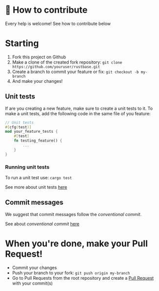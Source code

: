 # 🔗 How to contribute
Every help is welcome! See how to contribute below

# Starting
 1. Fork this project on Github
 2. Make a clone of the created fork repository: `git clone https://github.com/youruser/rustbase.git`
 3. Create a branch to commit your feature or fix: `git checkout -b my-branch`
 4. And make your changes!

## Unit tests
If are you creating a new feature, make sure to create a unit tests to it. To make a unit tests, add the following code in the same file of you feature: 
```rust
// Unit tests
#[cfg(test)]
mod your_feature_tests {
    #[test]
    fn testing_feature() {
        ...
    }
}
```

### Running unit tests
To run a unit test use: `cargo test`

See more about unit tests [here](https://doc.rust-lang.org/rust-by-example/testing/unit_testing.html)

## Commit messages
We suggest that commit messages follow the *conventional commit*.

See about *conventional commit* [here](https://www.conventionalcommits.org/en/v1.0.0/)

# When you're done, make your Pull Request!
  * Commit your changes
  * Push your branch to your fork: `git push origin my-branch`
  * Go to Pull Requests from the root repository and create a [Pull Request](https://github.com/rustbase/rustbase/pulls) with your commit(s)